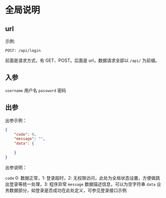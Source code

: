 # 全局说明

## url

示例:
```
POST: /api/login
```

前面是请求方式，有 GET、POST。后面是 url，数据请求全部以 `/api/` 为前缀。

## 入参

`username`  用户名
`password`  密码

## 出参

出参示例：
```json
{
    "code": 0,
    "message": "",
    "data": {
        
    }
}
```

出参说明：

`code` 0: 数据正常，1: 登录超时，2: 无权限访问，此处为全局状态设置，方便做跳出登录等统一处理，3: 程序异常
`message` 数据描述信息，可以为空字符串
`data` 业务数据部分，如登录是否成功在此处定义，可参见登录接口示例
